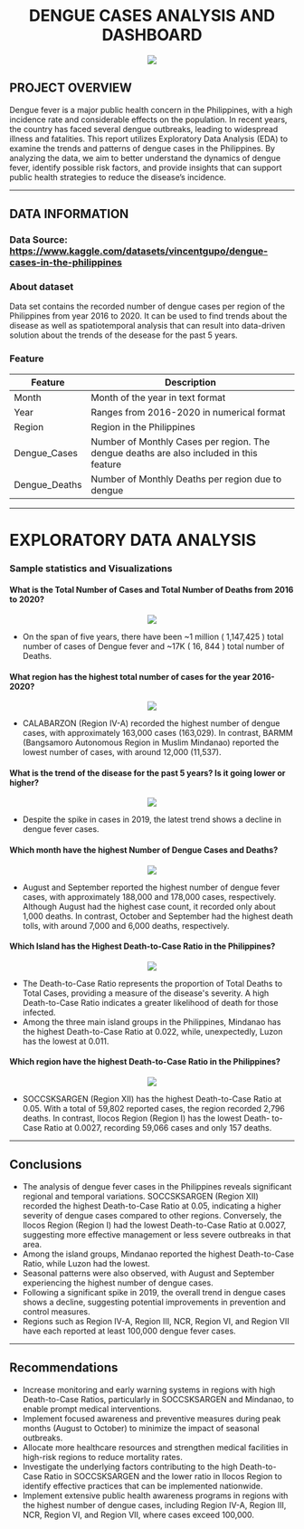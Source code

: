 <div align="center">
<h1> DENGUE CASES ANALYSIS AND DASHBOARD </h1>
</div>
<div align="center"><img src="https://github.com/Batchaaaaan/Power-BI-Projects/blob/main/dengue-cases-analysis-and-dashboard/images/dashboard.png"></div>

## PROJECT OVERVIEW
Dengue fever is a major public health concern in the Philippines, with a high incidence rate and considerable effects on the population. In recent years, the country has faced several dengue outbreaks, leading to widespread illness and fatalities. This report utilizes Exploratory Data Analysis (EDA) to examine the trends and patterns of dengue cases in the Philippines. By analyzing the data, we aim to better understand the dynamics of dengue fever, identify possible risk factors, and provide insights that can support public health strategies to reduce the disease’s incidence.

<hr>

## DATA INFORMATION
### Data Source: https://www.kaggle.com/datasets/vincentgupo/dengue-cases-in-the-philippines
### About dataset
Data set contains the recorded number of dengue cases per region of the Philippines from year 2016 to 2020. It can be used to find trends about the disease as well as spatiotemporal analysis that can result into data-driven solution about the trends of the desease for the past 5 years.
### Feature
| Feature | Description|
|-|-|
| Month | Month of the year in text format |
| Year | Ranges from 2016-2020 in numerical format |
|	Region | Region in the Philippines |
|	Dengue_Cases | Number of Monthly Cases per region. The dengue deaths are also included in this feature |
|	Dengue_Deaths | Number of Monthly Deaths per region due to dengue |

<hr>

# EXPLORATORY DATA ANALYSIS
### Sample statistics and Visualizations
#### What is the Total Number of Cases and Total Number of Deaths from 2016 to 2020?
<div align="center"><img src="https://github.com/Batchaaaaan/Power-BI-Projects/blob/main/dengue-cases-analysis-and-dashboard/images/visual1.png"></div>

- On the span of five years, there have been ~1 million ( 1,147,425 ) total number of cases of Dengue fever and ~17K ( 16, 844 ) total number of Deaths. 

#### What region has the highest total number of cases for the year 2016-2020?
 <div align="center"><img src="https://github.com/Batchaaaaan/Power-BI-Projects/blob/main/dengue-cases-analysis-and-dashboard/images/visual2.png"></div>
 
 -  CALABARZON (Region IV-A) recorded the highest number of dengue cases, with approximately 163,000 cases (163,029). In contrast, BARMM (Bangsamoro Autonomous Region in Muslim Mindanao) reported the lowest number of cases, with around 12,000 (11,537).

#### What is the trend of the disease for the past 5 years? Is it going lower or higher?
  <div align="center"><img src="https://github.com/Batchaaaaan/Power-BI-Projects/blob/main/dengue-cases-analysis-and-dashboard/images/visual3.png"></div>
  
  - Despite the spike in cases in 2019, the latest trend shows a decline in dengue fever cases.
 
#### Which month have the highest Number of Dengue Cases and Deaths? 
 <div align="center"><img src="https://github.com/Batchaaaaan/Power-BI-Projects/blob/main/dengue-cases-analysis-and-dashboard/images/visual4.png"></div> 
 
- August and September reported the highest number of dengue fever cases, with approximately 188,000 and 178,000 cases, respectively. Although August had the highest case count, it recorded only about 1,000 deaths. In contrast, October and September had the highest death tolls, with around 7,000 and 6,000 deaths, respectively. 


#### Which Island has the Highest Death-to-Case Ratio in the Philippines?
 <div align="center"><img src="https://github.com/Batchaaaaan/Power-BI-Projects/blob/main/dengue-cases-analysis-and-dashboard/images/visual5.png"></div>

- The Death-to-Case Ratio represents the proportion of Total Deaths to Total Cases, providing a measure of the disease's severity. A high Death-to-Case Ratio indicates a greater likelihood of death for those infected. 
- Among the three main island groups in the Philippines, Mindanao has the highest Death-to-Case Ratio at 0.022, while, unexpectedly, Luzon has the lowest at 0.011. 

#### Which region have the highest Death-to-Case Ratio in the Philippines?
  <div align="center"><img src="https://github.com/Batchaaaaan/Power-BI-Projects/blob/main/dengue-cases-analysis-and-dashboard/images/visual6.png"></div>
  
- SOCCSKSARGEN (Region XII) has the highest Death-to-Case Ratio at 0.05. With a total of 59,802 reported cases, the region recorded 2,796 deaths. In contrast, Ilocos Region (Region I) has the lowest Death-  to-Case Ratio at 0.0027, recording 59,066 cases and only 157 deaths.

<hr>

## Conclusions

-	The analysis of dengue fever cases in the Philippines reveals significant regional and temporal variations. SOCCSKSARGEN (Region XII) recorded the highest Death-to-Case Ratio at 0.05, indicating a higher severity of dengue cases compared to other regions. Conversely, the Ilocos Region (Region I) had the lowest Death-to-Case Ratio at 0.0027, suggesting more effective management or less severe outbreaks in that area. 
-	Among the island groups, Mindanao reported the highest Death-to-Case Ratio, while Luzon had the lowest.
-	Seasonal patterns were also observed, with August and September experiencing the highest number of dengue cases. 
-	Following a significant spike in 2019, the overall trend in dengue cases shows a decline, suggesting potential improvements in prevention and control measures.
-	Regions such as Region IV-A, Region III, NCR, Region VI, and Region VII have each reported at least 100,000 dengue fever cases.
<hr>

## Recommendations
-	Increase monitoring and early warning systems in regions with high Death-to-Case Ratios, particularly in SOCCSKSARGEN and Mindanao, to enable prompt medical interventions.
-	Implement focused awareness and preventive measures during peak months (August to October) to minimize the impact of seasonal outbreaks.
-	Allocate more healthcare resources and strengthen medical facilities in high-risk regions to reduce mortality rates.
-	Investigate the underlying factors contributing to the high Death-to-Case Ratio in SOCCSKSARGEN and the lower ratio in Ilocos Region to identify effective practices that can be implemented nationwide.
-	Implement extensive public health awareness programs in regions with the highest number of dengue cases, including Region IV-A, Region III, NCR, Region VI, and Region VII, where cases exceed 100,000.

